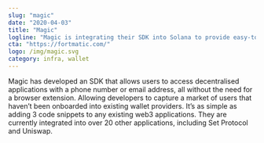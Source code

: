 ```yaml
---
slug: "magic"
date: "2020-04-03"
title: "Magic"
logline: "Magic is integrating their SDK into Solana to provide easy-to-use alternatives to web3 wallets (i.e. MetaMask) for end-users and developers."
cta: "https://fortmatic.com/"
logo: /img/magic.svg
category: infra, wallet
---
```


Magic has developed an SDK that allows users to access decentralised applications with a phone number or email address, all without the need for a browser extension. Allowing developers to capture a market of users that haven’t been onboarded into existing wallet providers. It’s as simple as adding 3 code snippets to any existing web3 applications. They are currently integrated into over 20 other applications, including Set Protocol and Uniswap.
